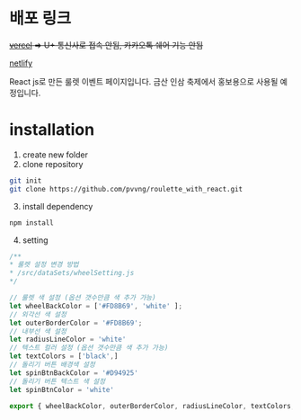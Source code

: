 # 배포 링크

~~[vercel](https://roulette-with-react.vercel.app/) => U+ 통신사로 접속 안됨, 카카오톡 쉐어 기능 안됨~~

[netlify](https://geumsan-ginseng42.netlify.app/)

React js로 만든 룰렛 이벤트 페이지입니다.
금산 인삼 축제에서 홍보용으로 사용될 예정입니다.

# installation
1. create new folder
2. clone repository
``` bash
git init
git clone https://github.com/pvvng/roulette_with_react.git
```
3. install dependency
``` bash
npm install
```
4. setting
```javascript
/**
* 룰렛 설정 변경 방법
* /src/dataSets/wheelSetting.js
*/

// 룰렛 색 설정 (옵션 갯수만큼 색 추가 가능)
let wheelBackColor = ['#FD8B69', 'white' ];
// 외각선 색 설정
let outerBorderColor = '#FD8B69';
// 내부선 색 설정
let radiusLineColor = 'white'
// 텍스트 컬러 설정 (옵션 갯수만큼 색 추가 가능)
let textColors = ['black',]
// 돌리기 버튼 배경색 설정
let spinBtnBackColor = '#D94925'
// 돌리기 버튼 텍스트 색 설정
let spinBtnColor = 'white'

export { wheelBackColor, outerBorderColor, radiusLineColor, textColors, spinBtnBackColor, spinBtnColor }
```

